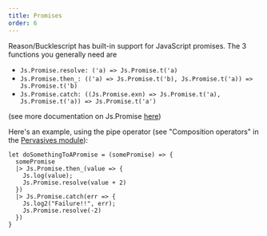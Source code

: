 ```yaml
---
title: Promises
order: 6
---
```


Reason/Bucklescript has built-in support for JavaScript promises. The 3 functions you generally need are

- `Js.Promise.resolve: ('a) => Js.Promise.t('a)`
- `Js.Promise.then_: (('a) => Js.Promise.t('b), Js.Promise.t('a)) => Js.Promise.t('b)`
- `Js.Promise.catch: ((Js.Promise.exn) => Js.Promise.t('a), Js.Promise.t('a)) => Js.Promise.t('a')`

(see more documentation on Js.Promise [here](https://bucklescript.github.io/bucklescript/api/Js.Promise.html))

Here's an example, using the pipe operator (see "Composition operators" in the [Pervasives module](https://reasonml.github.io/api/Pervasives.html)):

```
let doSomethingToAPromise = (somePromise) => {
  somePromise
  |> Js.Promise.then_(value => {
    Js.log(value);
    Js.Promise.resolve(value + 2)
  })
  |> Js.Promise.catch(err => {
    Js.log2("Failure!!", err);
    Js.Promise.resolve(-2)
  })
}
```


